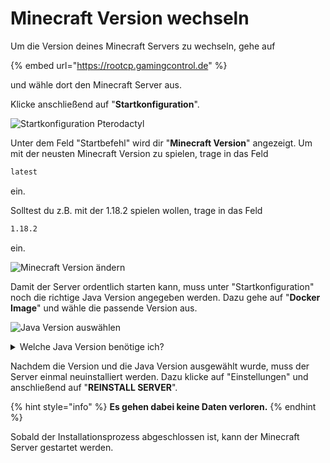 # Minecraft Version wechseln

Um die Version deines Minecraft Servers zu wechseln, gehe auf

{% embed url="https://rootcp.gamingcontrol.de" %}

und wähle dort den Minecraft Server aus.

Klicke anschließend auf "**Startkonfiguration**".

![Startkonfiguration Pterodactyl](../.gitbook/assets/minecraft-version-wechseln-bar.png)

Unter dem Feld "Startbefehl" wird dir "**Minecraft Version**" angezeigt. Um mit der neusten Minecraft Version zu spielen, trage in das Feld

```bash
latest
```

ein.

Solltest du z.B. mit der 1.18.2 spielen wollen, trage in das Feld

```bash
1.18.2
```

ein.

![Minecraft Version ändern](../.gitbook/assets/minecraft-version.png)

Damit der Server ordentlich starten kann, muss unter "Startkonfiguration" noch die richtige Java Version angegeben werden. Dazu gehe auf "**Docker Image**" und wähle die passende Version aus.

![Java Version auswählen](../.gitbook/assets/minecraft-java-version.png)

<details>

<summary>Welche Java Version benötige ich?</summary>

1.8.x Java 8 & Java 11 & Java 16 ( server.properties= use-native-transport: false ) 

1.9.x Java 8 & Java 11

1.10.x Java 8 & Java 11

1.11.x Java 8 & Java 11

1.12.x Java 11

1.13.x Java 11

1.14.x Java 11

1.15.x Java 11

1.16.x Java 11 & Java 16 ( 1.16.5 )

1.17.x Java 17

1.18.x Java 17

1.19.x Java 17

</details>

Nachdem die Version und die Java Version ausgewählt wurde, muss der Server einmal neuinstalliert werden. Dazu klicke auf "Einstellungen" und anschließend auf "**REINSTALL SERVER**".

{% hint style="info" %}
**Es gehen dabei keine Daten verloren.**
{% endhint %}

Sobald der Installationsprozess abgeschlossen ist, kann der Minecraft Server gestartet werden.
